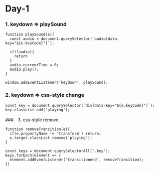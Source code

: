 # Day-1

### 1. keydown => playSound
```
function playSound(e){
  const audio = document.querySelector(`audio[data-key="${e.keyCode}"]`);

  if(!audio){
    return
  }
  audio.currentTime = 0;
  audio.play();
}

window.addEventListener('keydown', playSound);
```


### 2. keydown => css-style change

```
const key = document.querySelector(`div[data-key="${e.keyCode}"]`);
key.classList.add('playing');
```

###　3. css-style remove
```
function removeTransition(e){
  if(e.propertyName != 'transform') return;
  e.target.classList.remove('playing');
}

const keys = document.querySelectorAll('.key');
keys.forEach(element => {
  element.addEventListener('transitionend', removeTransition);
})
```
